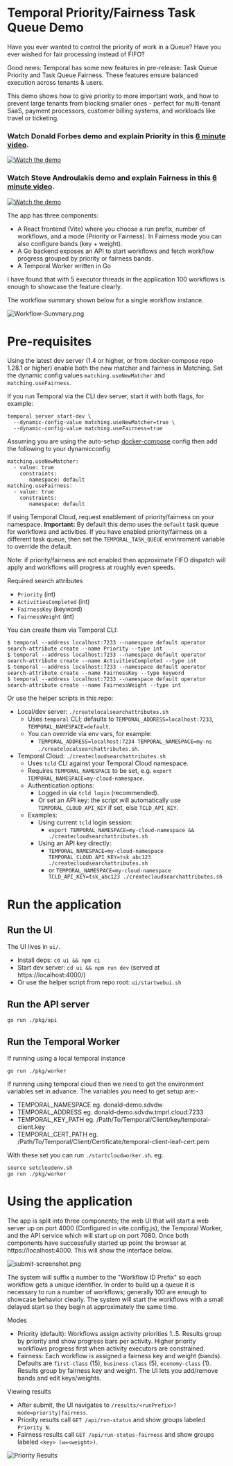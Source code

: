 # Temporal Priority/Fairness Task Queue Demo

Have you ever wanted to control the priority of work in a Queue? Have you ever wished for fair processing instead of FIFO?

Good news: Temporal has some new features in pre-release: Task Queue Priority and Task Queue Fairness. These features ensure balanced execution across tenants & users.

This demo shows how to give priority to more important work, and how to prevent large tenants from blocking smaller ones - perfect for multi-tenant SaaS, payment processors, customer billing systems, and workloads like travel or ticketing.

### Watch Donald Forbes demo and explain Priority in this [6 minute video](https://www.youtube.com/watch?v=Nc8d8cNlEwc).
[![Watch the demo](./assets/priority-video.jpg)](https://www.youtube.com/watch?v=Nc8d8cNlEwc)

### Watch Steve Androulakis demo and explain Fairness in this [6 minute video](https://www.youtube.com/watch?v=Cf6_PBoyxbk).
[![Watch the demo](./assets/fairness-video.jpg)](https://www.youtube.com/watch?v=Cf6_PBoyxbk)

The app has three components:
- A React frontend (Vite) where you choose a run prefix, number of workflows, and a mode (Priority or Fairness). In Fairness mode you can also configure bands (key + weight).
- A Go backend exposes an API to start workflows and fetch workflow progress grouped by priority or fairness bands.
- A Temporal Worker written in Go

I have found that with 5 executor threads in the application 100 workflows is enough to showcase the feature clearly.

The workflow summary shown below for a single workflow instance.

![Workflow-Summary.png](docs/Workflow-summary.png)

# Pre-requisites
Using the latest dev server (1.4 or higher, or from docker-compose repo 1.28.1 or higher) enable both the new matcher and fairness in Matching. Set the dynamic config values `matching.useNewMatcher` and `matching.useFairness`.

If you run Temporal via the CLI dev server, start it with both flags, for example:
```
temporal server start-dev \
  --dynamic-config-value matching.useNewMatcher=true \
  --dynamic-config-value matching.useFairness=true
```

Assuming you are using the auto-setup [docker-compose](https://github.com/temporalio/docker-compose) config then add the following to your dynamicconfig
```
matching.useNewMatcher:
  - value: true
    constraints:
       namespace: default
matching.useFairness:
  - value: true
    constraints:
       namespace: default
```

If using Temporal Cloud, request enablement of priority/fairness on your namespace. **Important:** By default this demo uses the `default` task queue for workflows and activities. If you have enabled priority/fairness on a different task queue, then set the `TEMPORAL_TASK_QUEUE` envinroment variable to override the default.

Note: if priority/fairness are not enabled then approximate FIFO dispatch will apply and workflows will progress at roughly even speeds.

Required search attributes
- `Priority` (int)
- `ActivitiesCompleted` (int)
- `FairnessKey` (keyword)
- `FairnessWeight` (int)

You can create them via Temporal CLI:
```
$ temporal --address localhost:7233 --namespace default operator search-attribute create --name Priority --type int
$ temporal --address localhost:7233 --namespace default operator search-attribute create --name ActivitiesCompleted --type int
$ temporal --address localhost:7233 --namespace default operator search-attribute create --name FairnessKey --type keyword
$ temporal --address localhost:7233 --namespace default operator search-attribute create --name FairnessWeight --type int
```

Or use the helper scripts in this repo:
- Local/dev server: `./createlocalsearchattributes.sh`
  - Uses `temporal` CLI; defaults to `TEMPORAL_ADDRESS=localhost:7233`, `TEMPORAL_NAMESPACE=default`.
  - You can override via env vars, for example:
    - `TEMPORAL_ADDRESS=localhost:7234 TEMPORAL_NAMESPACE=my-ns ./createlocalsearchattributes.sh`.
- Temporal Cloud: `./createcloudsearchattributes.sh`
  - Uses `tcld` CLI against your Temporal Cloud namespace.
  - Requires `TEMPORAL_NAMESPACE` to be set, e.g. `export TEMPORAL_NAMESPACE=my-cloud-namespace`.
  - Authentication options:
    - Logged in via `tcld login` (recommended).
    - Or set an API key: the script will automatically use `TEMPORAL_CLOUD_API_KEY` if set, else `TCLD_API_KEY`.
  - Examples:
    - Using current `tcld` login session:
      - `export TEMPORAL_NAMESPACE=my-cloud-namespace && ./createcloudsearchattributes.sh`
    - Using an API key directly:
      - `TEMPORAL_NAMESPACE=my-cloud-namespace TEMPORAL_CLOUD_API_KEY=tsk_abc123 ./createcloudsearchattributes.sh`
      - or `TEMPORAL_NAMESPACE=my-cloud-namespace TCLD_API_KEY=tsk_abc123 ./createcloudsearchattributes.sh`


# Run the application
## Run the UI
The UI lives in `ui/`.
- Install deps: `cd ui && npm ci`
- Start dev server: `cd ui && npm run dev` (served at https://localhost:4000/)
- Or use the helper script from repo root: `ui/startwebui.sh`

## Run the API server
```
go run ./pkg/api
```

## Run the Temporal Worker
If running using a local temporal instance
```
go run ./pkg/worker
```
If running using temporal cloud then we need to get the environment variables set in advance.  The variables you need to get setup are:-
* TEMPORAL_NAMESPACE eg. donald-demo.sdvdw
* TEMPORAL_ADDRESS eg. donald-demo.sdvdw.tmprl.cloud:7233
* TEMPORAL_KEY_PATH eg. /Path/To/Temporal/Client/key/temporal-client.key
* TEMPORAL_CERT_PATH eg. /Path/To/Temporal/Client/Certificate/temporal-client-leaf-cert.pem

With these set you can run `./startcloudworker.sh`. eg.
```
source setcloudenv.sh
go run ./pkg/worker
```

# Using the application
The app is split into three components; the web UI that will start a web server up on port 4000 (Configured in vite.config.js), the Temporal Worker, and the API service which will start up on port 7080.
Once both components have successfully started up point the browser at https://localhost:4000.  This will show the interface below.

![submit-screenshot.png](docs/submit-screenshot.png)

The system will suffix a number to the "Workflow ID Prefix" so each workflow gets a unique identifier. In order to build up a queue it is necessary to run a number of workflows; generally 100 are enough to showcase behavior clearly. The system will start the workflows with a small delayed start so they begin at approximately the same time.

Modes
- Priority (default): Workflows assign activity priorities 1..5. Results group by priority and show progress bars per activity. Higher priority workflows progress first when activity executors are constrained.
- Fairness: Each workflow is assigned a fairness key and weight (bands). Defaults are `first-class` (15), `business-class` (5), `economy-class` (1). Results group by fairness key and weight. The UI lets you add/remove bands and edit keys/weights.

Viewing results
- After submit, the UI navigates to `/results/<runPrefix>?mode=priority|fairness`.
- Priority results call `GET /api/run-status` and show groups labeled `Priority N`.
- Fairness results call `GET /api/run-status-fairness` and show groups labeled `<key> (w=<weight>)`.

![Priority Results](docs/priority-results.png)
